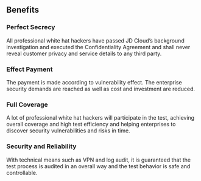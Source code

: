 ## Benefits

### Perfect Secrecy

  All professional white hat hackers have passed JD Cloud’s background investigation and executed the Confidentiality Agreement and shall never reveal customer privacy and service details to any third party.

### Effect Payment

  The payment is made according to vulnerability effect. The enterprise security demands are reached as well as cost and investment are reduced.

### Full Coverage

  A lot of professional white hat hackers will participate in the test, achieving overall coverage and high test efficiency and helping enterprises to discover security vulnerabilities and risks in time.

### Security and Reliability

  With technical means such as VPN and log audit, it is guaranteed that the test process is audited in an overall way and the test behavior is safe and controllable.
